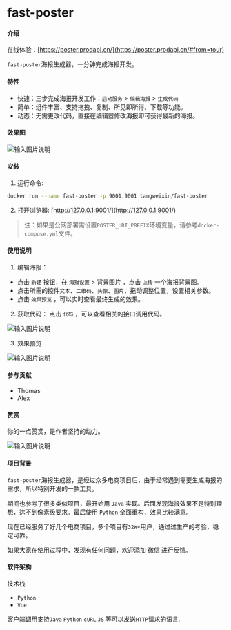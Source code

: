 # fast-poster

#### 介绍

在线体验：[https://poster.prodapi.cn/](https://poster.prodapi.cn/#from=tour)

`fast-poster`海报生成器，一分钟完成海报开发。


#### 特性

- 快速：三步完成海报开发工作：`启动服务` > `编辑海报` > `生成代码`
- 简单：组件丰富、支持拖拽、复制、所见即所得、下载等功能。
- 动态：无需更改代码，直接在编辑器修改海报即可获得最新的海报。

#### 效果图

![输入图片说明](https://images.gitee.com/uploads/images/2021/0325/162231_45595f25_301987.png "屏幕截图.png")


#### 安装

1. 运行命令: 
```bash
docker run --name fast-poster -p 9001:9001 tangweixin/fast-poster
```

2.  打开浏览器: [http://127.0.0.1:9001/](http://127.0.0.1:9001/)

> 注：如果是公网部署需设置`POSTER_URI_PREFIX`环境变量，请参考`docker-compose.yml`文件。

#### 使用说明

1.  编辑海报：
* 点击 `新建` 按钮，在 `海报设置` > 背景图⽚ ，点击 `上传` ⼀个海报背景图。
* 点击所需的控件`⽂本`、`⼆维码`、`头像`、`图⽚`，拖动调整位置，设置相关参数。
* 点击 `效果预览` ，可以实时查看最终⽣成的效果。

2.  获取代码：
点击 `代码` ，可以查看相关的接⼝调⽤代码。

![输入图片说明](https://images.gitee.com/uploads/images/2021/0325/161207_23fa0f04_301987.png "屏幕截图.png")

3.  效果预览

![输入图片说明](https://images.gitee.com/uploads/images/2021/0325/161409_62f5828a_301987.png "屏幕截图.png")

#### 参与贡献

* Thomas
* Alex

#### 赞赏

你的一点赞赏，是作者坚持的动力。


![输入图片说明](https://images.gitee.com/uploads/images/2021/0609/152314_a6c2dbc5_301987.jpeg "微信.jpg")

#### 项目背景

`fast-poster`海报生成器，是经过众多电商项⽬后，由于经常遇到需要⽣成海报的需求，所以特别开发的⼀款⼯具。

期间也参考了很多类似项⽬，最开始⽤ `Java` 实现。后⾯发现海报效果不是特别理想，达不到像素级要求。最后使⽤ `Python` 全⾯重构，效果⽐较满意。

现在已经服务了好⼏个电商项⽬，多个项⽬有`32W+`⽤户，通过过⽣产的考验，稳定可靠。

如果⼤家在使⽤过程中，发现有任何问题，欢迎添加 微信 进⾏反馈。


#### 软件架构


技术栈
* `Python`
* `Vue`

客户端调用支持`Java` `Python` `cURL` `JS` 等可以发送`HTTP`请求的语言.



